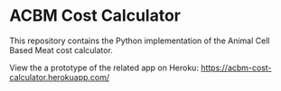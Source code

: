 # ACBM Cost Calculator

This repository contains the Python implementation of the Animal Cell Based Meat cost calculator.

View the a prototype of the related app on Heroku: https://acbm-cost-calculator.herokuapp.com/
